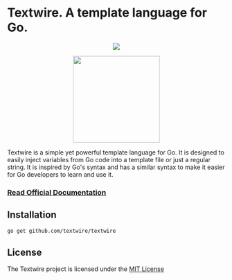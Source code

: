 # Textwire. A template language for Go.

<p align="center">
<a href="https://github.com/textwire/textwire/actions/workflows/go.yml"><img src="https://github.com/textwire/textwire/actions/workflows/go.yml/badge.svg" /></a>
</p>

<p align="center"><img src="https://textwire.github.io/images/logo.png" width="200" height="200" /></p>

Textwire is a simple yet powerful template language for Go. It is designed to easily inject variables from Go code into a template file or just a regular string. It is inspired by Go's syntax and has a similar syntax to make it easier for Go developers to learn and use it.

### [Read Official Documentation](https://textwire.github.io)

## Installation

```bash
go get github.com/textwire/textwire
```

## License

The Textwire project is licensed under the [MIT License](https://github.com/textwire/textwire/blob/main/LICENSE)